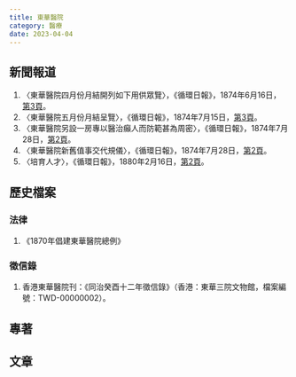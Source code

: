 ```yaml
---
title: 東華醫院
category: 醫療
date: 2023-04-04
---
```

<adsense></adsense>

## 新聞報道
1. 〈東華醫院四月份月結開列如下用供眾覽〉，《循環日報》，1874年6月16日，[第3頁](https://mmis.hkpl.gov.hk/coverpage/-/coverpage/view?_coverpage_WAR_mmisportalportlet_hsf=%E6%9D%B1%E8%8F%AF&_coverpage_WAR_mmisportalportlet_actual_q=%28%20verbatim_dc.collection%3A%28%22Old%5C%20HK%5C%20Newspapers%22%29%20%29%20AND+%28%20%28%20allTermsMandatory%3A%28true%29%20OR+all_dc.title%3A%28%E6%9D%B1%E8%8F%AF%29%20OR+all_dc.creator%3A%28%E6%9D%B1%E8%8F%AF%29%20OR+all_dc.contributor%3A%28%E6%9D%B1%E8%8F%AF%29%20OR+all_dc.subject%3A%28%E6%9D%B1%E8%8F%AF%29%20OR+fulltext%3A%28%E6%9D%B1%E8%8F%AF%29%20OR+all_dc.description%3A%28%E6%9D%B1%E8%8F%AF%29%20%29%20%29&_coverpage_WAR_mmisportalportlet_sort_field=dc.publicationdate_bsort&p_r_p_-1078056564_c=QF757YsWv58JCjtBMMIqolr5obwRxi5V&_coverpage_WAR_mmisportalportlet_o=0&_coverpage_WAR_mmisportalportlet_sort_order=asc)。
2. 〈東華醫院五月份月結呈覽〉，《循環日報》，1874年7月15日，[第3頁](https://mmis.hkpl.gov.hk/coverpage/-/coverpage/view?_coverpage_WAR_mmisportalportlet_hsf=%E6%9D%B1%E8%8F%AF&p_r_p_-1078056564_c=QF757YsWv58JCjtBMMIqou%2BMYBPyWcTf&_coverpage_WAR_mmisportalportlet_o=1&_coverpage_WAR_mmisportalportlet_actual_q=%28%20verbatim_dc.collection%3A%28%22Old%5C%20HK%5C%20Newspapers%22%29%20%29%20AND+%28%20%28%20allTermsMandatory%3A%28true%29%20OR+all_dc.title%3A%28%E6%9D%B1%E8%8F%AF%29%20OR+all_dc.creator%3A%28%E6%9D%B1%E8%8F%AF%29%20OR+all_dc.contributor%3A%28%E6%9D%B1%E8%8F%AF%29%20OR+all_dc.subject%3A%28%E6%9D%B1%E8%8F%AF%29%20OR+fulltext%3A%28%E6%9D%B1%E8%8F%AF%29%20OR+all_dc.description%3A%28%E6%9D%B1%E8%8F%AF%29%20%29%20%29&_coverpage_WAR_mmisportalportlet_sort_order=asc&_coverpage_WAR_mmisportalportlet_sort_field=dc.publicationdate_bsort)。
3. 〈東華醫院另設一房專以醫治癲人而防範甚為周密〉，《循環日報》，1874年7月28日，[第2頁](https://mmis.hkpl.gov.hk/coverpage/-/coverpage/view?_coverpage_WAR_mmisportalportlet_hsf=%E6%9D%B1%E8%8F%AF&p_r_p_-1078056564_c=QF757YsWv58JCjtBMMIqogXy0qghgv6m&_coverpage_WAR_mmisportalportlet_o=3&_coverpage_WAR_mmisportalportlet_actual_q=%28%20verbatim_dc.collection%3A%28%22Old%5C%20HK%5C%20Newspapers%22%29%20%29%20AND+%28%20%28%20allTermsMandatory%3A%28true%29%20OR+all_dc.title%3A%28%E6%9D%B1%E8%8F%AF%29%20OR+all_dc.creator%3A%28%E6%9D%B1%E8%8F%AF%29%20OR+all_dc.contributor%3A%28%E6%9D%B1%E8%8F%AF%29%20OR+all_dc.subject%3A%28%E6%9D%B1%E8%8F%AF%29%20OR+fulltext%3A%28%E6%9D%B1%E8%8F%AF%29%20OR+all_dc.description%3A%28%E6%9D%B1%E8%8F%AF%29%20%29%20%29&_coverpage_WAR_mmisportalportlet_sort_order=asc&_coverpage_WAR_mmisportalportlet_sort_field=dc.publicationdate_bsort)。
4. 〈東華醫院新舊值事交代規儀〉，《循環日報》，1874年7月28日，[第2頁](https://mmis.hkpl.gov.hk/coverpage/-/coverpage/view?_coverpage_WAR_mmisportalportlet_hsf=%E6%9D%B1%E8%8F%AF&p_r_p_-1078056564_c=QF757YsWv58JCjtBMMIqogXy0qghgv6m&_coverpage_WAR_mmisportalportlet_o=3&_coverpage_WAR_mmisportalportlet_actual_q=%28%20verbatim_dc.collection%3A%28%22Old%5C%20HK%5C%20Newspapers%22%29%20%29%20AND+%28%20%28%20allTermsMandatory%3A%28true%29%20OR+all_dc.title%3A%28%E6%9D%B1%E8%8F%AF%29%20OR+all_dc.creator%3A%28%E6%9D%B1%E8%8F%AF%29%20OR+all_dc.contributor%3A%28%E6%9D%B1%E8%8F%AF%29%20OR+all_dc.subject%3A%28%E6%9D%B1%E8%8F%AF%29%20OR+fulltext%3A%28%E6%9D%B1%E8%8F%AF%29%20OR+all_dc.description%3A%28%E6%9D%B1%E8%8F%AF%29%20%29%20%29&_coverpage_WAR_mmisportalportlet_sort_order=asc&_coverpage_WAR_mmisportalportlet_sort_field=dc.publicationdate_bsort)。
5. 〈培育人才〉，《循環日報》，1880年2月16日，[第2頁](https://mmis.hkpl.gov.hk/coverpage/-/coverpage/view?_coverpage_WAR_mmisportalportlet_hsf=%E6%9D%B1%E8%8F%AF&p_r_p_-1078056564_c=QF757YsWv58JCjtBMMIqokm2nvjBu%2FQx&_coverpage_WAR_mmisportalportlet_o=4&_coverpage_WAR_mmisportalportlet_actual_q=%28%20verbatim_dc.collection%3A%28%22Old%5C%20HK%5C%20Newspapers%22%29%20%29%20AND+%28%20%28%20allTermsMandatory%3A%28true%29%20OR+all_dc.title%3A%28%E6%9D%B1%E8%8F%AF%29%20OR+all_dc.creator%3A%28%E6%9D%B1%E8%8F%AF%29%20OR+all_dc.contributor%3A%28%E6%9D%B1%E8%8F%AF%29%20OR+all_dc.subject%3A%28%E6%9D%B1%E8%8F%AF%29%20OR+fulltext%3A%28%E6%9D%B1%E8%8F%AF%29%20OR+all_dc.description%3A%28%E6%9D%B1%E8%8F%AF%29%20%29%20%29&_coverpage_WAR_mmisportalportlet_sort_order=asc&_coverpage_WAR_mmisportalportlet_sort_field=dc.publicationdate_bsort)。
## 歷史檔案
### 法律
1. 《1870年倡建東華醫院總例》
### 徵信錄
1. 香港東華醫院刊：《同治癸酉十二年徵信錄》（香港：東華三院文物館，檔案編號：TWD-00000002）。
## 專著

## 文章